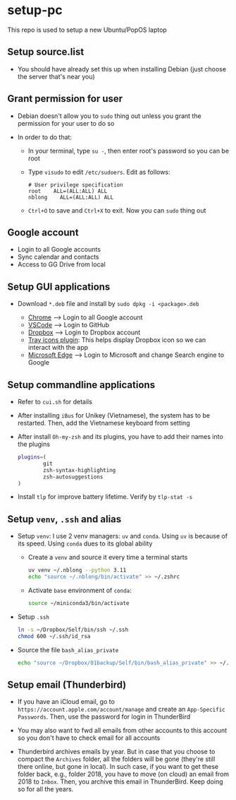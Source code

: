 # setup-pc

This repo is used to setup a new Ubuntu/PopOS laptop

## Setup source.list

- You should have already set this up when installing Debian (just choose the server that's near you)

## Grant permission for user

- Debian doesn't allow you to `sudo` thing out unless you grant the permission for your user to do so

- In order to do that:

    - In your terminal, type `su -`, then enter root's password so you can be root
    - Type `visudo` to edit `/etc/sudoers`. Edit as follows:

        ```
        # User privilege specification
        root    ALL=(ALL:ALL) ALL
        nblong    ALL=(ALL:ALL) ALL
        ```

    - `Ctrl+O` to save and `Ctrl+X` to exit. Now you can `sudo` thing out

## Google account

- Login to all Google accounts
- Sync calendar and contacts
- Access to GG Drive from local

## Setup GUI applications

- Download `*.deb` file and install by `sudo dpkg -i <package>.deb`

    - [Chrome](https://www.google.com/intl/vi_vn/chrome/) --> Login to all Google account
    - [VSCode](https://code.visualstudio.com/download) --> Login to GitHub
    - [Dropbox](https://www.dropbox.com/install-linux) --> Login to Dropbox account
    - [Tray icons plugin](https://extensions.gnome.org/extension/2890/tray-icons-reloaded/): This helps display Dropbox icon so we can interact with the app
    - [Microsoft Edge](https://www.microsoft.com/vi-vn/edge/?form=MA13FJ) --> Login to Microsoft and change Search engine to Google

## Setup commandline applications

- Refer to `cui.sh` for details

- After installing `iBus` for Unikey (Vietnamese), the system has to be restarted. Then, add the Vietnamese keyboard from setting

- After install `Oh-my-zsh` and its plugins, you have to add their names into the plugins

    ```bash
    plugins=(
            git
            zsh-syntax-highlighting
            zsh-autosuggestions
    )

    ```

- Install `tlp` for improve battery lifetime. Verify by `tlp-stat -s`

## Setup `venv`, `.ssh` and alias

- Setup `venv`: I use 2 venv managers: `uv` and `conda`. Using `uv` is because of its speed. Using `conda` dues to its global ability

    - Create a `venv` and source it every time a terminal starts

        ```bash
        uv venv ~/.nblong --python 3.11
        echo "source ~/.nblong/bin/activate" >> ~/.zshrc
        ```

    - Activate `base` environment of `conda`:

        ```bash
        source ~/miniconda3/bin/activate
        ```

- Setup `.ssh`

    ```bash
    ln -s ~/Dropbox/Self/bin/ssh ~/.ssh
    chmod 600 ~/.ssh/id_rsa
    ```

- Source the file `bash_alias_private`

    ```bash
    echo "source ~/Dropbox/01backup/Self/bin/bash_alias_private" >> ~/.zshrc
    ```

## Setup email (Thunderbird)

- If you have an iCloud email, go to `https://account.apple.com/account/manage` and create an `App-Specific Passwords`. Then, use the password for login in ThunderBird

- You may also want to fwd all emails from other accounts to this account so you don't have to check email for all accounts

- Thunderbird archives emails by year. But in case that you choose to compact the `Archives` folder, all the folders will be gone (they're still there online, but gone in local). In such case, if you want to get these folder back, e.g., folder 2018, you have to move (on cloud) an email from 2018 to `Inbox`. Then, you archive this email in ThunderBird. Keep doing so for all the years.
